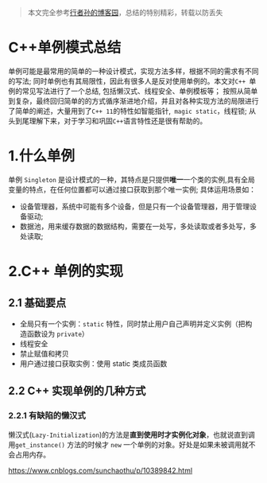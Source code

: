 > 本文完全参考[行者孙的博客园](https://www.cnblogs.com/sunchaothu/p/10389842.html)，总结的特别精彩，转载以防丢失

# C++单例模式总结

单例可能是最常用的简单的一种设计模式，实现方法多样，根据不同的需求有不同的写法; 同时单例也有其局限性，因此有很多人是反对使用单例的。本文对`C++ `单例的常见写法进行了一个总结, 包括懒汉式、线程安全、单例模板等； 按照从简单到复杂，最终回归简单的的方式循序渐进地介绍，并且对各种实现方法的局限进行了简单的阐述，大量用到了`C++ 11`的特性如智能指针,` magic static`，线程锁; 从头到尾理解下来，对于学习和巩固`C++`语言特性还是很有帮助的。

# 1.什么单例
单例 `Singleton` 是设计模式的一种，其特点是只提供**唯一**一个类的实例,具有全局变量的特点，在任何位置都可以通过接口获取到那个唯一实例;
具体运用场景如：
- 设备管理器，系统中可能有多个设备，但是只有一个设备管理器，用于管理设备驱动;
- 数据池，用来缓存数据的数据结构，需要在一处写，多处读取或者多处写，多处读取;

# 2.C++ 单例的实现

## 2.1 基础要点
- 全局只有一个实例：`static` 特性，同时禁止用户自己声明并定义实例（把构造函数设为 `private`）
- 线程安全
- 禁止赋值和拷贝
- 用户通过接口获取实例：使用 static 类成员函数

## 2.2 C++ 实现单例的几种方式
### 2.2.1 有缺陷的懒汉式
懒汉式(`Lazy-Initialization`)的方法是**直到使用时才实例化对象**，也就说直到调用`get_instance()` 方法的时候才 `new` 一个单例的对象。好处是如果未被调用就不会占用内存。

https://www.cnblogs.com/sunchaothu/p/10389842.html